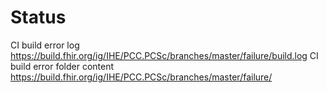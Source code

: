 # Status

CI build error log https://build.fhir.org/ig/IHE/PCC.PCSc/branches/master/failure/build.log
CI build error folder content https://build.fhir.org/ig/IHE/PCC.PCSc/branches/master/failure/ 
 

